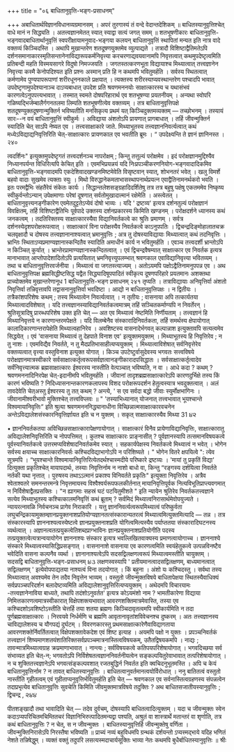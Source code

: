 +++
title = "०६ बाधितानुवृत्ति-भङ्ग-प्रसाधनम्"

+++
अबाधितार्थविज्ञानविधानव्यग्रमानसम् । 
अपरं तुरगास्यं तं वन्दे वेदान्तदेशिकम् ॥ बाधितस्यानुवृत्तिश्चेत् वाधे मानं न सिद्ध्यति । 
अतत्त्वज्ञानमेतत् स्यात् स्याद्वा सत्यं जगत् समम् ॥ 
शतभूषणीकारः बाधितानुवृत्ति-भङ्गवादबाधितार्थानुवृत्तिं स्वपरीक्षायामनुवाद-भङ्गया कलयन् बाधितानुवृत्तिं स्थापितां मन्यत इति नात्र वादे वक्तव्यं किञ्चिदस्ति । अथापि मुखान्तरेण शतदूषणयुक्तमेव व्युत्पाद्यते । तत्रादौ विशिष्टाद्वैतिमतेऽपि दर्शनसमानाकारस्मृतिसन्तानेनाविद्यारूपकर्मनिवृत्त्या करचरणाद्यवयवानामपि निवृत्तत्वात् कथमुपदेष्टृत्वमिति प्रतिबन्दी महति विस्मयसागरे विदुषो निमज्जयति । जगतस्तत्करणभूता विद्यायाश्च मिथ्यात्वात् तत्त्वज्ञानेन निवृत्त्या कस्मै केनोपदिश्यत इति प्रश्नः अस्मान् प्रति हि न कथमपि भवितुमर्हति । सर्वस्य स्थितत्वात् कर्मणामेव पुण्यपापरूपाणां शरीरधूननकाले प्रक्षयात् । त्यक्तस्य शरीरस्याप्यवस्थान्तरेण पश्चादपि भावात् उपदेष्टृणामुपदेश्यानाञ्च दाऽप्यबाधात् उपदेश प्रति श्रवणमननयोः साक्षात्कारस्य च यथासंभवं कारणत्वेऽनुपपत्त्यभावात् । तस्मात् स्वमते दोषपरिहारार्थ एव शतभूषण्या प्रयतनीयम् । अन्यथा स्वोपरि गळिष्यद्भिर्जम्बालैर्गगनतलमा लिम्पति शतभूषणीत्येव वक्तव्यम् । तत्र बाधितानुवृत्तिपक्षे शतदूषण्युक्तदूषणान्मुक्तिर्न भविष्यतीति मनसिकृत्य प्रथमं यत् किञ्चिदुक्तमव्यक्तम् — तच्छोभनम् । तस्यायं सारः--न वयं बाधितानुवृत्तिं स्वीकुर्मः । अविद्याया अंशतोऽपि प्रायणात् प्रागबाधात् । तर्हि जीवन्मुक्तिर्न स्यादिति चेत् साऽपि नेष्यत एव । तत्त्वसाक्षाकारे जाते. मिथ्याभूतस्य तत्त्वज्ञाननिवर्त्यत्वात् कथं मध्येऽविद्याद्यनिवृत्तिरिति चेत्-साक्षात्कारः प्रायणकाल एव भवतीति ब्रूमः । “ उपदेक्ष्यन्ति ते ज्ञानं ज्ञानिनस्त
। 
२४० 

त्वदर्शिनः" इत्युक्तमुपदेष्टृगतं तत्त्वदर्शनञ्च नापरोक्षम् ; किन्तु तत्तुल्यं परोक्षमेव । इदं परोक्षज्ञानमुद्दिश्यैव निध्यानपर्यन्त विधिरित्यपि केचित् इति । एवमभिप्रयन्नयं यदि निःप्रपञ्चीकरणनियोग-भङ्गवादादिकमिव बाधितानुवृत्ति-भङ्गवादमपि एकदेशिवादखण्डनमिष्टमेवेति विसृष्टवान् स्यात्, शोभनतरं भवेत् । 
खलु विमर्शे बहवो वादाः सुखमेव त्यक्ताः स्युः । मिथो विरुद्धानेकमताभासस्थापनार्थप्रयत्न एवाद्वैतिनामनर्थकरो भवति । इतः परमद्वैभिः संहतैरेवं संकेतः कार्यः । सिद्धान्तलेशसङ्ग्रहादिदर्शितेषु तत्र तत्र बहुषु पक्षेषु एकतममेव निष्कृष्य स्वीकुर्वन्तोऽन्यान् उपेक्षमाणाः परेषां दूषणात् सर्वतोमुखादात्मानं रक्षेमेति । 
अस्त्वेतत् । बाधितानुवृत्त्यनङ्गीकारेण एवमेतदुट्टतेऽप्येवं दोषो भाव्यः । यदि ' द्रष्टव्य' इत्यत्र दर्शनतुल्यं परोक्षज्ञानं विवक्षितम्, तर्हि विशिष्टाद्वैतिभिः पूर्वपादे उक्तस्य दर्शनप्रकारस्य किमिति खण्डनम् । परोक्षदर्शने ध्यानस्य कथं जनकत्वम् । तदतिरिक्तस्य साक्षात्कारस्यैवा विद्यानिवर्तकत्वे का श्रुतिः प्रमाणम् । सर्वत्र दर्शनस्येदृशपरोक्षरूपत्वात् । साक्षात्कारं विना परोक्षस्यैव निवर्तकत्वे काऽनुपपतिः । द्विचन्द्रदिङ्मोहालातचक्र चलवृक्षादौ च दोषस्य तत्त्वज्ञानानाश्यत्वात् भ्रमानुवृत्तिः ; अत्र तु दोषस्याविद्यायाः मिथ्यात्वात् कथं तदनिवृत्तिः । भ्रान्तिः स्थिताऽप्यप्रमाण्यज्ञानास्कन्दितैव स्यादिति अमाधीनं कार्य न भवितुमर्हति । एवञ्च तत्त्वदर्शी भ्रान्तोऽपि न किञ्चित् कुर्यात् । भ्रान्तेरप्रामाण्यज्ञानास्कन्दितत्वात् । एवं द्विचन्द्रवैषम्यात् साक्षात्कार एव निवर्तक इत्यत्र मानाभावात् आप्तोपादेशादितोऽपि प्रत्ययितात् भ्रमनिवृत्त्युपलम्भात् श्रवणकाल एवाविद्यानिवृत्त्या भवितव्यम् । तथा च बाधितानुवृत्तिरवर्जनीया । मिथ्यात्वं वा जगतस्त्याज्यम् । अतोऽयमपि पक्षोऽद्वैतिनामनुपपन्न एव । 
अथ बाधितानुवृत्तिपक्ष ब्रह्मसिद्धीष्टसिद्ध यद्वैत सिद्ध्यादिषूपपादितं स्वीकृत्य दूषणपरिहारे प्रयतमानः अशक्तथा प्राच्योक्तमेव मुखान्तरेणानूध 
1 
बाधितानुवृत्ति-भङ्ग प्रसाधनम् 
२४१ 
तृप्यति । तत्राविद्यायाः अनिवृत्तिर्वा अंशतो निवृत्तिर्वा तन्निवृत्तावपि तद्वासनानुवृत्तिर्वा भवदिष्टा । आद्यो न बाधितानुवृत्तिपक्षः । न द्वितीयः । तत्रैकांशपरिशेषः कथम् ; तस्य मिथ्यात्वेन निवर्त्यत्वात् । न तृतीयः ; वासनाया अपि तत्कार्यतया मिथ्यात्वादविशेषात् । यदि तत्त्वज्ञानस्याविद्यानिवर्तकत्वमात्रम् तहिं सञ्चितकर्माण्यपि न निवर्तेरन् । श्रुतिसूत्रादिषु प्रारब्धपरिशेष उक्त इति चेत् — अत एव मिथ्यात्वं नेष्टमिति निर्णीयताम् । तत्त्वज्ञानं हि मिथ्यानिवृत्तये न कारणान्तरमपेक्षते । यदि विलम्बेनैव संस्कारादिनिवर्तकता, तर्हि समर्थस्य क्षेपायोगात् कालादिकारणान्तरापेक्षेति मिथ्यात्वहानिरेव । अवशिष्टस्य वासनादेर्भगवत् कल्पान्नाश इत्युक्तावपि सत्यत्वमेव सिद्धयेत् । एवं 'वासनाया मिथ्यात्वं तु देहपाते विनाश एव' इत्युक्तमयुक्तम् । मिथ्याभूतस्य हि निवृत्तिरेव ; 
न तु नाशः । एवमविद्यैव निवर्तते, न तु मैदप्रतिभासाहीत्यप्ययुक्तम् । मिथ्यात्वाविशेषात् सर्वनिवृत्तेरेव वक्तव्यत्वात् वृत्त्या वस्तुविनाश इत्युक्त योगात् । किञ्च उपटेष्टुर्वासुदेवस्य भगवतः सत्त्वविषये परोक्षज्ञानमात्रस्वीकारे सर्वसाक्षात्कर्तृत्वरूपसर्वज्ञत्वानङ्गीकारादपसिद्धातः । सर्वसाक्षात्कर्तृत्वादेव सर्वंनिवृत्त्यात्मक ब्रह्मसाक्षात्कारः ईश्वरस्य नास्तीति वेत्पञ्चात् भविष्यति, न वा । आधे कदा ? कथम् ? श्रवणमननादिनिरपेक्ष चेत्-इदानीमपि भवितुमर्हति । जीवानां तादृशब्रह्मसाक्षात्कारेऽपि कारणदुर्भिक्षे तस्य किं कारणं भविष्यति ? निदिध्यासनान्तकारणकलापस्य विशद परोक्षरूपदर्शन हेतुत्वस्यात्र भवदुक्तत्वात् । अलं तावदेवेति चेत्अस्तु ईश्वरस्य तु तत् कथम् ? अन्त्ये, 
' 
स एव सर्वदा बद्धो जीवाः स्युर्मोक्षभागिनः । 
जीवानामीश्वरीभावो मुक्तिश्चेत् तत्त्वविप्लवः ॥ 
" 
'तस्याभिध्यानात् योजनात् तत्त्वभावात् भूयश्चान्ते विश्वमायानिवृत्तिः” इति श्रुत्या श्रवणमनननिद्ध्यानाधीना विच्छिन्नात्मसाक्षात्कारवचनेन अन्तेऽविद्यालेशसंस्कारनिवृत्तिर्ज्ञायत इति च न युक्तम् । सकृत् साक्षात्कारस्यैव मिथ्या
31 
૪૨ 

• 
ज्ञाननिवर्तकतया अविच्छिन्नसाक्षात्कारापेक्षणायोगात् । साक्षात्कारं विनैव प्रायेणाविद्यानिवृत्तिः, साक्षात्कारातु अविद्यालेशनिवृत्तिरिति च नोपपत्तिमत् । कुतश्च साक्षात्कारः प्राङ्नासीत् ? पूर्वज्ञानस्यापि तत्समानविषयकत्वे पूर्वस्यानिवर्तकत्वे उत्तरमप्यविशेषादनिवर्तकमेव स्यात् । सहकार्यपेक्षस्य निवर्तकत्वे मिथ्यात्वं न भवेत् । भोगेन सर्वस्य क्षयाच्च साक्षात्कारनिवर्सः कश्चिदविद्याभागोऽपि न परिशिष्यते । " भोगेन वितरे क्षपयित्वे ": त्येव सूत्रमपि । “भूयश्चान्ते विश्वमायानिवृत्तिरित्येतदर्थश्चास्मदीये परिष्कारे द्रष्टव्यः । 'मायां तु प्रकृतिं विद्या' दित्युक्ता प्रकृतिश्चेत् मायापदार्थः, तस्याः निवृत्तिर्नाम न नाशो बाधो वा, किन्तु “रङ्गस्य दर्शयित्वा निवर्तते नर्तकी यथा नृत्तात् । पुरुषस्य तथाऽऽत्मानं प्रकाश्य विनिवर्तते प्रकृतिः" इत्युक्ता निवृत्तिरेव । अत्रैव श्वेताश्वतरे समनन्तरमन्त्रे निवृत्तमायस्य विश्वैश्वर्यरूपफलकीर्तनात् मायानिवृत्तिपूर्वक नित्यविभूतिप्राप्त्यवगमात् न निर्विशेषाद्वैतप्रसक्तिः । 
"न ह्यागमाः सहस्रं घटं पटयितुमीशते " इति न्यायेन श्रुतिरेव निवर्तकतत्त्वज्ञाने सत्येव मिथ्याभूतस्य कश्चित्कालमनिवृत्तिं कथं ब्रूताम् ? सर्वमिदं मिथ्यात्वनिरासार्थमेवोपयुज्यते । न्यायरत्नावळि निर्वचनञ्च प्रागेव निराकारि । 
यत्तु ज्ञाननिवर्त्यत्वरूपमिथ्यात्वं परिष्कुर्वता लघुचन्द्रिकायामुक्तम्ज्ञानप्रयुक्तनाशप्रतियोग्यज्ञानतत्संस्कारान्यतरत्वं मिथ्यात्वमित्युक्तमित्यादि — तन्न । तत्र संस्कारस्यापि ज्ञाननाश्यत्वस्येष्टत्वे ज्ञानप्रयुक्तनाशप्रति योगित्वमित्यस्यैव पर्याप्ततया संस्कारादिघटनस्य व्यर्थत्वात् । अज्ञानत्वतत्प्रयुकत्वेतिशब्दप्राग्भाविनः ज्ञानप्रयुक्तनाशप्रतियोगीति पदस्य तत्प्रयुक्तत्वेत्यत्रान्वयायोगेन ज्ञाननाश्यः संस्कार इत्यत्र भवल्लिखितवाक्यस्य प्रमाणत्वायोगाच्च । ज्ञाननाश्ये संस्कारे मिथ्यात्वस्यासिद्धिप्रसङ्गात् । वासनानाशे वासनाया एव कारणत्वमिति स्वयंहेतुकत्वे उत्पन्नविनष्टैव भवेदिति वासना कल्पनैव व्यर्था । ज्ञानानाश्यत्वेऽपि सदसद्विलक्षणत्वरूपं मिथ्यात्वमस्तीति चायुक्तम् । सदसद्वि
बाधितानुवृत्ति-भङ्ग-प्रसाधनम् 
૪૩ 
लक्षणस्वस्यापि ' प्रतीयमानत्वादसद्विलक्षणम्, बाध्यमानत्वात् सद्विलक्षणम् ' इत्येवोपपाद्यतया नाश्यत्वं विना तदयोगात् । किं बहुना । अंशो यः कश्चिदस्तु । सर्वथा तस्य मिथ्यात्वात् अवश्यमेव तेन तदैव निवृत्तेन भाव्यम् । वस्तुतो जीवन्मुक्तविषये बाधितापेक्षया स्थितस्यैवाधिक्यं सर्वप्रपञ्चपरिदर्शन बलादेष्टव्यमिति अविद्यालेशानुवृत्तिरित्यप्ययुक्तम् । 
अथेदमपि विचारयामः -तत्त्वज्ञानेनाविया बाध्यते, तथापि तदंशोऽनुवर्तत' इत्यत्र कोऽयमंशो नाम ? भामतीकारेणा विद्याया निमित्तकारणत्वमात्रस्वीकारात् विक्षेपशक्त्यभावात् आवरणशक्तिमात्रमेवास्ति, तस्या एव कश्चिदशोऽवशिष्टोऽस्तीति चेत्तर्हि तया शतया ब्रह्मणः किञ्चिदावृतत्वमपि स्वीकार्यमिति न तदा पूर्णब्रह्मसाक्षात्कारः । निरवयवे निर्धर्मणि च ब्रह्मणि आवृतानावृतांशविवेचनश्च दुष्करम् । अतः तत्त्वज्ञानस्य चाविद्यालेशस्य च यौगपद्यं दुर्घटम् । विवरणकारस्तु प्रथमसाक्षात्कारेणैवाविद्यागताया 
आवरणशक्तेर्निवर्तितत्वात् विक्षेपशक्तावेकदेश एवं शिष्ट इत्याह । अयमपि पक्षो न युक्तः । प्रपञ्चनिवर्तकं तत्त्वज्ञानं शिष्यमाणशतयंशातिरिक्तसर्वप्रपञ्चमात्रनास्तित्वविषयकम्, उतैतद्विषयकमपि । नाद्यः ; तावन्मात्रमिथ्यात्वग्राह
क्रप्रमाणाभावात् । नान्त्यः ; 
सर्वविषयकत्वे कतिपयपरिशेषायोगात् । भगवदिच्छया सर्व संभाव्यत इति चेत्-न; भगवतोऽपि निर्विशेषतत्वज्ञाननिवर्तनीयत्वेन सङ्कल्पयितुरेवाभावात् तत्परिशेषायोगात् । न च शुक्तितत्त्वज्ञानेऽपि भगवत्संङ्कल्पवशात् रजतबुद्धिर्न निवर्तत इति क्वचिदनुभूतमस्ति । 
अपि च केयं बाधितानुवृत्तिर्नाम ? न तावत् बाधितस्यानुवृत्तिः । बाधितत्वानुवर्तमानत्वयोर्विरोधात् । ननु बातितत्वं वस्तुतो नास्तीति गृहीतत्वम् एवं गृहीताप्यनुवृत्तिर्भवितुमर्हति इति चेत् — श्रवणकाल एव सर्वनास्तित्वग्रहणस्य संपन्नत्वेन तदाप्रभृत्येव बाधितानुवृत्तिः सुवचेति किमिति जीवमुक्तमात्रविषये तदुक्तिः ? अथ बाधितसजातीयस्यानुवृत्तिः ; द्विचन्द्र
, 
૨૪૪ 

पीतशङ्खादौ तथा भावादिति चेत् — तदेव दुर्वचम्, दोषस्यापि बाधितत्वादित्युक्तम् । यदा च जीवन्मुक्तः स्वेन कदाऽप्यपरिचितमचिम्तितचरं विज्ञानिभिरुत्पादितमन्यद्वा पश्यति, अश्रुतं वा शास्त्रार्थे मतान्तरं वा शृणोति, तत्र कथं बाधितानुवृत्तिः ? न चेत्, स न जीवन्मुक्तः । 
बाधितस्यानुवृत्तिर्हि जीवन्मुक्तेषु वर्णिता । जीवन्मुक्तिनिरासेऽपि निरस्तैषा भविष्यति ॥ प्राच्यं नव्यं बहुविधमपि ग्रन्थकं दर्शयन्तो
ऽप्यस्मद्भाये यदिह भणितं नेशते तन्निषेद्धुम् । व्यक्तं वक्तुं तदुपरि लसत्यस्मदाचार्यसूक्तिः 
भाव्या नेतः कथमपि बुधैर्बाधितस्यानुवृत्तिः ॥ 
श्रीः 